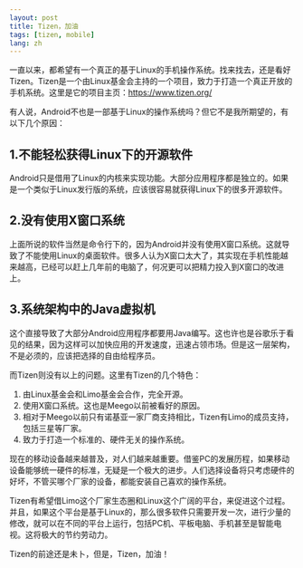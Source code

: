 ```yaml
---
layout: post
title: Tizen，加油
tags: [tizen, mobile]
lang: zh
---
```


一直以来，都希望有一个真正的基于Linux的手机操作系统。找来找去，还是看好Tizen。Tizen是一个由Linux基金会主持的一个项目，致力于打造一个真正开放的手机系统。这里是它的项目主页：https://www.tizen.org/

有人说，Android不也是一部基于Linux的操作系统吗？但它不是我所期望的，有以下几个原因：

1.不能轻松获得Linux下的开源软件
-------------

Android只是借用了Linux的内核来实现功能。大部分应用程序都是独立的。如果是一个类似于Linux发行版的系统，应该很容易就获得Linux下的很多开源软件。

2.没有使用X窗口系统
-------------

上面所说的软件当然是命令行下的，因为Android并没有使用X窗口系统。这就导致了不能使用Linux的桌面软件。很多人认为X窗口太大了，其实现在手机性能越来越高，已经可以赶上几年前的电脑了，何况更可以把精力投入到X窗口的改进上。

3.系统架构中的Java虚拟机
-------------

这个直接导致了大部分Android应用程序都要用Java编写。这也许也是谷歌乐于看见的结果，因为这样可以加快应用的开发速度，迅速占领市场。但是这一层架构，不是必须的，应该把选择的自由给程序员。

而Tizen则没有以上的问题。这里有Tizen的几个特色：

1. 由Linux基金会和Limo基金会合作，完全开源。
2. 使用X窗口系统。这也是Meego以前被看好的原因。
3. 相对于Meego以前只有诺基亚一家厂商支持相比，Tizen有Limo的成员支持，包括三星等厂家。
4. 致力于打造一个标准的、硬件无关的操作系统。

现在的移动设备越来越普及，对人们越来越重要。借鉴PC的发展历程，如果移动设备能够统一硬件的标准，无疑是一个极大的进步。人们选择设备将只考虑硬件的好坏，不管买哪个厂家的设备，都能安装自己喜欢的操作系统。

Tizen有希望借Limo这个厂家生态圈和Linux这个广阔的平台，来促进这个过程。并且，如果这个平台是基于Linux的，那么很多软件只需要开发一次，进行少量的修改，就可以在不同的平台上运行，包括PC机、平板电脑、手机甚至是智能电视。这将极大的节约劳动力。

Tizen的前途还是未卜，但是，Tizen，加油！
